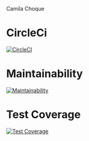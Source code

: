 Camila Choque

# CircleCi
[![CircleCI](https://dl.circleci.com/status-badge/img/gh/um-computacion-tm/ajedrez-2024-Camila-Choque/tree/main.svg?style=svg)](https://dl.circleci.com/status-badge/redirect/gh/um-computacion-tm/ajedrez-2024-Camila-Choque/tree/main) 

# Maintainability
[![Maintainability](https://api.codeclimate.com/v1/badges/9b04e8c4e73e80f86f57/maintainability)](https://codeclimate.com/github/um-computacion-tm/ajedrez-2024-Camila-Choque/maintainability)

# Test Coverage
[![Test Coverage](https://api.codeclimate.com/v1/badges/9b04e8c4e73e80f86f57/test_coverage)](https://codeclimate.com/github/um-computacion-tm/ajedrez-2024-Camila-Choque/test_coverage)